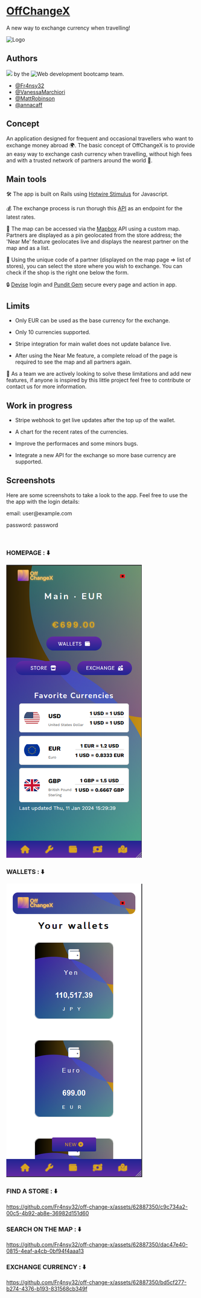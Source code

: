 
# [OffChangeX](https://www.offchangex.com/)

A new way to exchange currency when travelling!


![Logo](https://www.offchangex.com/assets/logo-9369f4cd61bc09b214431f596a0c2185b0b92c7576c358efec9a0210ccf33bec.png)


## Authors

<img src="http://ForTheBadge.com/images/badges/built-with-love.svg" />   by the ![Web development bootcamp](https://www.lewagon.com) team.

- [@Fr4nsy32](https://github.com/Fr4nsy32)
- [@VanessaMarchiori](https://github.com/VanessaMarchiori)
- [@MattRobinson](https://github.com/MattRobinson)
- [@annacaff](https://github.com/annacaff)



## Concept
An application designed for frequent and occasional travellers who want to exchange money abroad 🌍.
The basic concept of OffChangeX is to provide an easy way to exchange cash currency when travelling, without high fees and with a trusted network of partners around the world 🤝.

## Main tools
🛠️ The app is built on Rails using [Hotwire Stimulus](https://stimulus.hotwired.dev/) for Javascript.

💰 The exchange process is run thorugh this [API](https://exchangeratesapi.io/) as an endpoint for the latest rates.

📌 The map can be accessed via the [Mapbox](https://www.mapbox.com/) API using a custom map. Partners are displayed as a pin geolocated from the store address;
the 'Near Me' feature geolocates live and displays the nearest partner on the map and as a list.

🔢 Using the unique code of a partner (displayed on the map page => list of stores), you can select the store where you wish to exchange. You can check if the shop is the right one below the form.

🔒 [Devise](https://github.com/heartcombo/devise) login and [Pundit Gem](https://github.com/varvet/pundit) secure every page and action in app.

## Limits

- Only EUR can be used as the base currency for the exchange.

- Only 10 currencies supported.

- Stripe integration for main wallet does not update balance live.

- After using the Near Me feature, a complete reload of the page is required to see the map and all partners again.

💪 As a team we are actively looking to solve these limitations and add new features, if anyone is inspired by this little project feel free to contribute or contact us for more information.
## Work in progress

- Stripe webhook to get live updates after the top up of the wallet.

- A chart for the recent rates of the currencies.

- Improve the performaces and some minors bugs.

- Integrate a new API for the exchange so more base currency are supported.

## Screenshots

<p>Here are some screenshots to take a look to the app. Feel free to use the the app with the login details:</p>
<p>email: user@example.com</p>
<p>password: password </p>

<br>

<h3> HOMEPAGE : ⬇️ </h3>

![Homepage](/app/assets/images/Screenshot%202024-01-11%20163651.png)


<h3> WALLETS : ⬇️ </h3>

![Wallets](/app/assets/images/Wallet.png)


<h3> FIND A STORE : ⬇️ </h3>

https://github.com/Fr4nsy32/off-change-x/assets/62887350/c9c734a2-00c5-4b92-ab8e-36982d151d60


<h3> SEARCH ON THE MAP : ⬇️ </h3>

https://github.com/Fr4nsy32/off-change-x/assets/62887350/dac47e40-0815-4eaf-a4cb-0bf94f4aaa13


<h3> EXCHANGE CURRENCY : ⬇️ </h3>

https://github.com/Fr4nsy32/off-change-x/assets/62887350/bd5cf277-b274-4376-b193-831568cb349f
